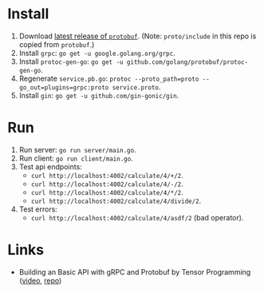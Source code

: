 # Install
1. Download [latest release of `protobuf`](https://github.com/protocolbuffers/protobuf/releases). (Note: `proto/include` in this repo is copied from `protobuf`.)
2. Install `grpc`: `go get -u google.golang.org/grpc`.
3. Install `protoc-gen-go`: `go get -u github.com/golang/protobuf/protoc-gen-go`.
4. Regenerate `service.pb.go`: `protoc --proto_path=proto --go_out=plugins=grpc:proto service.proto`.
5. Install `gin`: `go get -u github.com/gin-gonic/gin`.

# Run
1. Run server: `go run server/main.go`.
2. Run client: `go run client/main.go`.
3. Test api endpoints:
    - `curl http://localhost:4002/calculate/4/+/2`.
    - `curl http://localhost:4002/calculate/4/-/2`.
    - `curl http://localhost:4002/calculate/4/*/2`.
    - `curl http://localhost:4002/calculate/4/divide/2`.
4. Test errors:
    - `curl http://localhost:4002/calculate/4/asdf/2` (bad operator).

# Links
- Building an Basic API with gRPC and Protobuf by Tensor Programming ([video](https://www.youtube.com/watch?v=Y92WWaZJl24), [repo](https://github.com/tensor-programming/grpc_tutorial))
